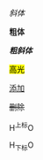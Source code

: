*斜体*
  
**粗体**
  
***粗斜体***
  
<mark>高光</mark>
  
<ins>添加</ins>
  
<del>删除</del>
  
H<sup>上标</sup>O
  
H<sub>下标</sub>O
